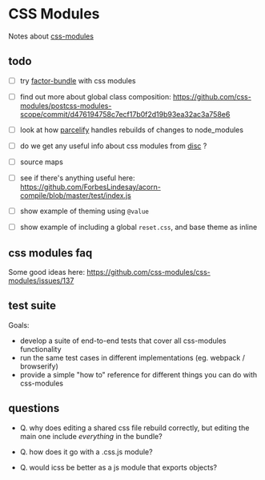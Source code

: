 # [](#css-modules)CSS Modules

Notes about [css-modules](https://github.com/css-modules)

## [](#todo)todo

-   [ ] try [factor-bundle](https://github.com/substack/factor-bundle) with css modules

-   [ ] find out more about global class composition: <https://github.com/css-modules/postcss-modules-scope/commit/d476194758c7ecf17b0f2d19b93ea32ac3a758e6>

-   [ ] look at how [parcelify](https://github.com/rotundasoftware/parcelify) handles rebuilds of changes to node_modules

-   [ ] do we get any useful info about css modules from [disc](http://hughsk.io/disc/) ?

-   [ ] source maps

-   [ ] see if there's anything useful here: <https://github.com/ForbesLindesay/acorn-compile/blob/master/test/index.js>

-   [ ] show example of theming using `@value`

-   [ ] show example of including a global `reset.css`, and base theme as inline

## [](#css-modules-faq)css modules faq

Some good ideas here: <https://github.com/css-modules/css-modules/issues/137>

## [](#test-suite)test suite

Goals:

-   develop a suite of end-to-end tests that cover all css-modules functionality
-   run the same test cases in different implementations (eg. webpack / browserify)
-   provide a simple "how to" reference for different things you can do with css-modules

## [](#questions)questions

-   Q. why does editing a shared css file rebuild correctly, but editing the main one include _everything_ in the bundle?

-   Q. how does it go with a .css.js module?

-   Q. would icss be better as a js module that exports objects?
